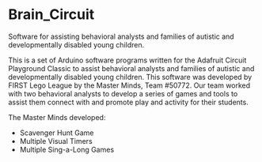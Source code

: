 # Brain_Circuit
Software for assisting behavioral analysts and families of autistic and developmentally disabled young children.

This is a set of Arduino software programs written for the Adafruit Circuit Playground Classic to assist behavioral analysts and families of autistic and developmentally disabled young children. This software was developed by FIRST Lego League by the Master Minds, Team #50772. Our team worked with two behavioral analysts to develop a series of games and tools to assist them connect with and promote play and activity for their students.

The Master Minds developed:
  * Scavenger Hunt Game
  * Multiple Visual Timers
  * Multiple Sing-a-Long Games
